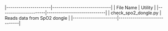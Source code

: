 |----------------------|-----------------------------|
| File Name            | Utility                     |
|----------------------|-----------------------------|
| check_spo2_dongle.py | Reads data from SpO2 dongle |
|----------------------|-----------------------------|


